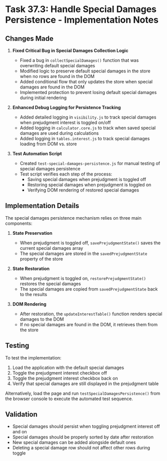 # Task 37.3: Handle Special Damages Persistence - Implementation Notes

## Changes Made

1. **Fixed Critical Bug in Special Damages Collection Logic**
   - Fixed a bug in `collectSpecialDamages()` function that was overwriting default special damages
   - Modified logic to preserve default special damages in the store when no rows are found in the DOM
   - Added conditional flow that only updates the store when special damages are found in the DOM
   - Implemented protection to prevent losing default special damages during initial rendering

2. **Enhanced Debug Logging for Persistence Tracking**
   - Added detailed logging in `visibility.js` to track special damages when prejudgment interest is toggled on/off
   - Added logging in `calculator.core.js` to track when saved special damages are used during calculations
   - Added logging in `tables.interest.js` to track special damages loading from DOM vs. store

3. **Test Automation Script**
   - Created `test-special-damages-persistence.js` for manual testing of special damages persistence
   - Test script verifies each step of the process:
     - Saving special damages when prejudgment is toggled off
     - Restoring special damages when prejudgment is toggled on
     - Verifying DOM rendering of restored special damages

## Implementation Details

The special damages persistence mechanism relies on three main components:

1. **State Preservation**
   - When prejudgment is toggled off, `savePrejudgmentState()` saves the current special damages array
   - The special damages are stored in the `savedPrejudgmentState` property of the store

2. **State Restoration**
   - When prejudgment is toggled on, `restorePrejudgmentState()` restores the special damages
   - The special damages are copied from `savedPrejudgmentState` back to the results

3. **DOM Rendering**
   - After restoration, the `updateInterestTable()` function renders special damages to the DOM
   - If no special damages are found in the DOM, it retrieves them from the store

## Testing

To test the implementation:
1. Load the application with the default special damages
2. Toggle the prejudgment interest checkbox off
3. Toggle the prejudgment interest checkbox back on
4. Verify that special damages are still displayed in the prejudgment table

Alternatively, load the page and run `testSpecialDamagesPersistence()` from the browser console to execute the automated test sequence.

## Validation

- Special damages should persist when toggling prejudgment interest off and on
- Special damages should be properly sorted by date after restoration
- New special damages can be added alongside default ones
- Deleting a special damage row should not affect other rows during toggle
